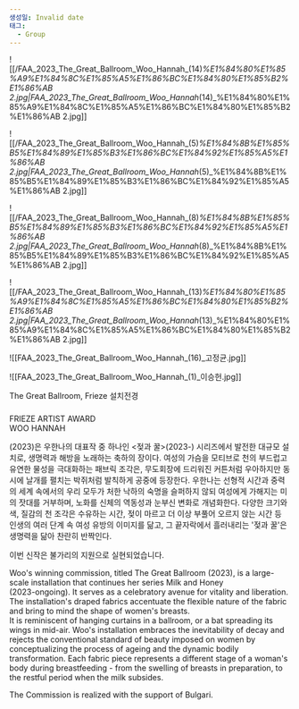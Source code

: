 ```yaml
---
생성일: Invalid date
태그:
  - Group
---
```

![[/FAA_2023_The_Great_Ballroom_Woo_Hannah_(14)_%E1%84%80%E1%85%A9%E1%84%8C%E1%85%A5%E1%86%BC%E1%84%80%E1%85%B2%E1%86%AB 2.jpg|FAA_2023_The_Great_Ballroom_Woo_Hannah_(14)_%E1%84%80%E1%85%A9%E1%84%8C%E1%85%A5%E1%86%BC%E1%84%80%E1%85%B2%E1%86%AB 2.jpg]]

![[/FAA_2023_The_Great_Ballroom_Woo_Hannah_(5)_%E1%84%8B%E1%85%B5%E1%84%89%E1%85%B3%E1%86%BC%E1%84%92%E1%85%A5%E1%86%AB 2.jpg|FAA_2023_The_Great_Ballroom_Woo_Hannah_(5)_%E1%84%8B%E1%85%B5%E1%84%89%E1%85%B3%E1%86%BC%E1%84%92%E1%85%A5%E1%86%AB 2.jpg]]

![[/FAA_2023_The_Great_Ballroom_Woo_Hannah_(8)_%E1%84%8B%E1%85%B5%E1%84%89%E1%85%B3%E1%86%BC%E1%84%92%E1%85%A5%E1%86%AB 2.jpg|FAA_2023_The_Great_Ballroom_Woo_Hannah_(8)_%E1%84%8B%E1%85%B5%E1%84%89%E1%85%B3%E1%86%BC%E1%84%92%E1%85%A5%E1%86%AB 2.jpg]]

![[/FAA_2023_The_Great_Ballroom_Woo_Hannah_(13)_%E1%84%80%E1%85%A9%E1%84%8C%E1%85%A5%E1%86%BC%E1%84%80%E1%85%B2%E1%86%AB 2.jpg|FAA_2023_The_Great_Ballroom_Woo_Hannah_(13)_%E1%84%80%E1%85%A9%E1%84%8C%E1%85%A5%E1%86%BC%E1%84%80%E1%85%B2%E1%86%AB 2.jpg]]

![[FAA_2023_The_Great_Ballroom_Woo_Hannah_(16)_고정균.jpg]]

![[FAA_2023_The_Great_Ballroom_Woo_Hannah_(1)_이승헌.jpg]]

The Great Ballroom, Frieze 설치전경

###   
FRIEZE ARTIST AWARD  
WOO HANNAH

  
<The Great Ballroom>(2023)은 우한나의 대표작 중 하나인 <젖과 꿀>(2023-) 시리즈에서 발전한 대규모 설치로, 생명력과 해방을 노래하는 축하의 장이다. 여성의 가슴을 모티브로 천의 부드럽고 유연한 물성을 극대화하는 패브릭 조각은, 무도회장에 드리워진 커튼처럼 우아하지만 동시에 날개를 펼치는 박쥐처럼 발칙하게 공중에 등장한다. 우한나는 선형적 시간과 중력의 세계 속에서의 우리 모두가 처한 낙하의 숙명을 슬퍼하지 않되 여성에게 가해지는 미의 잣대를 거부하며, 노화를 신체의 역동성과 눈부신 변화로 개념화한다. 다양한 크기와 색, 질감의 천 조각은 수유하는 시간, 젖이 마르고 더 이상 부풀어 오르지 앉는 시간 등 인생의 여러 단계 속 여성 유방의 이미지를 닮고, 그 끝자락에서 흘러내리는 '젖과 꿀'은 생명력을 닮아 찬란히 반짝인다.

  
이번 신작은 불가리의 지원으로 실현되었습니다.

  
Woo's winning commission, titled The Great Ballroom (2023), is a large-scale installation that continues her series Milk and Honey  
(2023-ongoing). It serves as a celebratory avenue for vitality and liberation. The installation's draped fabrics accentuate the flexible nature of the fabric and bring to mind the shape of women's breasts.  
It is reminiscent of hanging curtains in a ballroom, or a bat spreading its wings in mid-air. Woo's installation embraces the inevitability of decay and rejects the conventional standard of beauty imposed on women by conceptualizing the process of ageing and the dynamic bodily transformation. Each fabric piece represents a different stage of a woman's body during breastfeeding - from the swelling of breasts in preparation, to the restful period when the milk subsides.

  
The Commission is realized with the support of Bulgari.